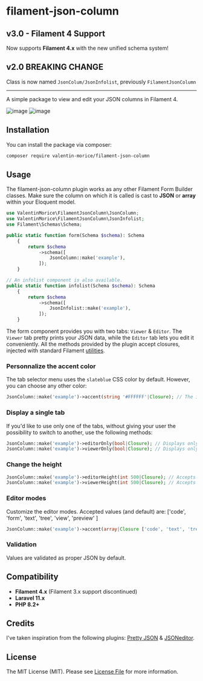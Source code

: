 # filament-json-column

## v3.0 - Filament 4 Support

Now supports **Filament 4.x** with the new unified schema system!

## v2.0 BREAKING CHANGE
Class is now named `JsonColum/JsonInfolist`, previously `FilamentJsonColumn`

---

A simple package to view and edit your JSON columns in Filament 4.

![image](https://github.com/valentin-morice/filament-json-column/assets/100000204/41212480-f635-4d50-b967-cad5dbda6dc9)
![image](https://github.com/valentin-morice/filament-json-column/assets/100000204/29591beb-524b-4671-b4ea-d5ec6b1f5705)


## Installation

You can install the package via composer:

```bash
composer require valentin-morice/filament-json-column
```

## Usage

The filament-json-column plugin works as any other Filament Form Builder classes. Make sure the column on which it is called is cast to **JSON** or **array** within your Eloquent model.

```php
use ValentinMorice\FilamentJsonColumn\JsonColumn;
use ValentinMorice\FilamentJsonColumn\JsonInfolist;
use Filament\Schemas\Schema;

public static function form(Schema $schema): Schema
    {
        return $schema
            ->schema([
                JsonColumn::make('example'),
            ]);
    }

// An infolist component is also available.
public static function infolist(Schema $schema): Schema
    {
        return $schema
            ->schema([
                JsonInfolist::make('example'),
            ]);
    }
```

The form component provides you with two tabs: `Viewer` & `Editor`. The `Viewer` tab pretty prints your JSON data, while the `Editor` tab lets you edit it conveniently.
All the methods provided by the plugin accept closures, injected with standard Filament [utilities](https://filamentphp.com/docs/4.x/schemas/advanced#form-component-utility-injection).

### Personnalize the accent color
The tab selector menu uses the `slateblue` CSS color by default. However, you can choose any other color:
```php
JsonColumn::make('example')->accent(string '#FFFFFF'|Closure); // The input needs to be a valid CSS color
```

### Display a single tab

If you'd like to use only one of the tabs, without giving your user the possibility to switch to another, use the following methods:
```php
JsonColumn::make('example')->editorOnly(bool|Closure); // Displays only the editor tab
JsonColumn::make('example')->viewerOnly(bool|Closure); // Displays only the viewer tab
```

### Change the height

```php
JsonColumn::make('example')->editorHeight(int 500|Closure); // Accepts an int, defaults to 300
JsonColumn::make('example')->viewerHeight(int 500|Closure); // Accepts an int, defaults to 300
```

### Editor modes
Customize the editor modes. Accepted values (and default) are: ['code', 'form', 'text', 'tree', 'view', 'preview' ] 
```php
JsonColumn::make('example')->accent(array|Closure ['code', 'text', 'tree']);
```

### Validation

Values are validated as proper JSON by default. 

## Compatibility

- **Filament 4.x** (Filament 3.x support discontinued)
- **Laravel 11.x**
- **PHP 8.2+**

## Credits
I've taken inspiration from the following plugins: [Pretty JSON](https://github.com/novadaemon/filament-pretty-json) & [JSONeditor](https://github.com/invaders-xx/filament-jsoneditor).


## License

The MIT License (MIT). Please see [License File](LICENSE.md) for more information.
